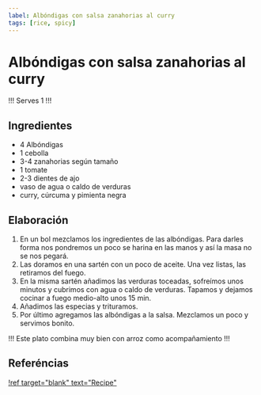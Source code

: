 ```yaml
---
label: Albóndigas con salsa zanahorias al curry
tags: [rice, spicy]
---
```


# Albóndigas con salsa zanahorias al curry

!!!
Serves 1
!!!

## Ingredientes
- 4 Albóndigas
- 1 cebolla
- 3-4 zanahorias según tamaño
- 1 tomate
- 2-3 dientes de ajo
- vaso de agua o caldo de verduras
- curry, cúrcuma y pimienta negra



## Elaboración

1. En un bol mezclamos los ingredientes de las albóndigas. Para darles forma nos pondremos un poco se harina en las manos y así la masa no se nos pegará.
2. Las doramos en una sartén con un poco de aceite. Una vez listas, las retiramos del fuego.
3. En la misma sartén añadimos las verduras toceadas, sofreímos unos minutos y cubrimos con agua o caldo de verduras. Tapamos y dejamos cocinar a fuego medio-alto unos 15 min.
4. Añadimos las especias y trituramos.
5. Por último agregamos las albóndigas a la salsa. Mezclamos un poco y servimos bonito.

!!!
Este plato combina muy bien con arroz como acompañamiento
!!!


## Referéncias

[!ref target="blank" text="Recipe"](https://www.instagram.com/p/CxleoOWIEzC/?img_index=1)


